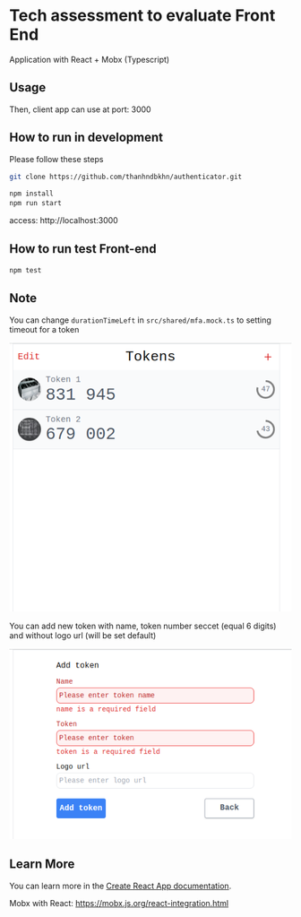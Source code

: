 # Tech assessment to evaluate Front End
Application with React + Mobx (Typescript)
## Usage

Then, client app can use at port: 3000
## How to run in development
Please follow these steps
```bash
git clone https://github.com/thanhndbkhn/authenticator.git
```
```bash
npm install
npm run start
```
access: http://localhost:3000

## How to run test Front-end
```bash
npm test
```

## Note
You can change ```durationTimeLeft``` in ```src/shared/mfa.mock.ts``` to setting timeout for a token

![Alt text](src/shared/image/list-mfa.png)

You can add new token with name, token number seccet (equal 6 digits) and without logo url (will be set default)

![Alt text](src/shared/image/add-mfa.png)

## Learn More
You can learn more in the [Create React App documentation](https://facebook.github.io/create-react-app/docs/getting-started).

Mobx with React: https://mobx.js.org/react-integration.html 

